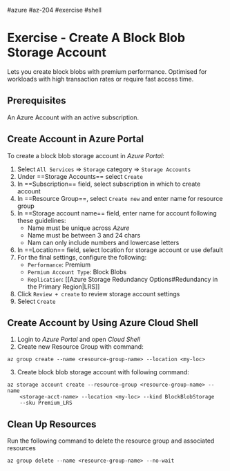 #azure #az-204 #exercise #shell 

# Exercise - Create A Block Blob Storage Account
Lets you create block blobs with premium performance.
Optimised for workloads with high transaction rates or require fast access time.

## Prerequisites
An Azure Account with an active subscription.

## Create Account in Azure Portal
To create a block blob storage account in *Azure Portal*:
1. Select `All Services` => `Storage` category => `Storage Accounts`
2. Under ==Storage Accounts== select `Create`
3. In ==Subscription== field, select subscription in which to create account
4. In ==Resource Group==, select `Create new` and enter name for resource group
5. In ==Storage account name== field, enter name for account following these guidelines:
	- Name must be unique across *Azure*
	- Name must be between 3 and 24 chars
	- Nam can only include numbers and lowercase letters
6. In ==Location== field, select location for storage account or use default
7. For the final settings, configure the following:
	- `Performance`: Premium
	- `Permium Account Type`: Block Blobs
	- `Replication`: [[Azure Storage Redundancy Options#Redundancy in the Primary Region|LRS]]
8. Click `Review + create` to review storage account settings
9. Select `Create`

## Create Account by Using Azure Cloud Shell
1. Login to *Azure Portal* and open *Cloud Shell*
2. Create new Resource Group with command:
```shell
az group create --name <resource-group-name> --location <my-loc>
```
3. Create block blob storage account with following command:
```shell
az storage account create --resource-group <resource-group-name> --name 
	<storage-acct-name> --location <my-loc> --kind BlockBlobStorage 
	--sku Premium_LRS
```

## Clean Up Resources
Run the following command to delete the resource group and associated resources
```shell
az group delete --name <resource-group-name> --no-wait
```